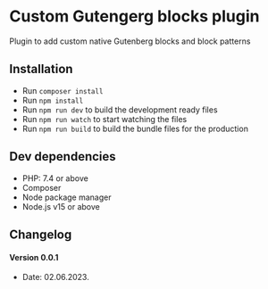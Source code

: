 # Custom Gutengerg blocks plugin
Plugin to add custom native Gutenberg blocks and block patterns

## Installation
* Run `composer install`
* Run `npm install`
* Run `npm run dev` to build the development ready files
* Run `npm run watch` to start watching the files
* Run `npm run build` to build the bundle files for the production

## Dev dependencies
* PHP: 7.4 or above
* Composer
* Node package manager
* Node.js v15 or above

## Changelog

#### Version 0.0.1
* Date: 02.06.2023.
